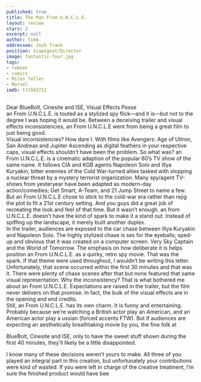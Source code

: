 ```yaml
---
published: true
title: The Man From U.N.C.L.E.
layout: review
stars: 2
excerpt: null
author: timm
addressee: Josh Trank
position: Scapegoat/Director
image: fantastic-four.jpg
tags: 
- reboot
- comics
- Miles Teller
- Marvel
imdb: tt1502712
---
```


Dear BlueBolt, Cinesite and ISE, Visual Effects Posse  
an From U.N.C.L.E. is touted as a stylized spy flick—and it is—but not to the degree I was hoping it 
would be. Between a deceiving trailer and visual effects inconsistencies, an From U.N.C.L.E went 
from being a great film to just being good.  
Visual inconsistencies? How dare I. With films like Avengers: Age of Ultron, San Andreas and Jupiter 
Ascending as digital feathers in your respective caps, visual effects shouldn’t have been the problem. 
So what was? 
an From U.N.C.L.E. is a cinematic adaption of the popular 60’s TV show of the same name. It follows 
CIA and KGB agents Napoleon Solo and Illya Kuryakin, bitter enemies of the Cold War-turned allies 
tasked with stopping a nuclear threat by a mystery terrorist organization. Many spy/agent TV-shows 
from yesteryear have been adapted as modern-day action/comedies; Get Smart, A-Team, and 21 
Jump Street to name a few. But an From U.N.C.L.E chose to stick to the cold-war era rather than 
rejig the plot to fit a 21st century setting. And you guys did a great job of recreating the look and feel of 
that time. But it wasn’t enough. an from U.N.C.L.E. doesn’t have the kind of spark to make it a stand 
out. Instead of spiffing up the landscape, it merely built another duplex.  
In the trailer, audiences are exposed to the car chase between Illya Kuryakin and Napoleon Solo. The 
highly stylized chase is sex for the eyeballs; sped-up and obvious that it was created on a computer 
screen. Very Sky Captain and the World of Tomorrow. The emphasis on how deliberate it is helps 
position an From U.N.C.L.E. as a quirky, retro spy movie. That was the spark. If that theme were 
used throughout, I wouldn’t be writing this letter. Unfortunately, that scene occurred within the first 30 
minutes and that was it. There were plenty of chase scenes after that but none featured that same 
visual representation. Why the inconsistency? That is what bothered me about an From U.N.C.L.E. 
Expectations are raised in the trailer, but the film never delivers on that promise. In fact, the bulk of the 
visual effects are in the opening and end credits.  
Still, an From U.N.C.L.E. has its own charm. It is funny and entertaining. Probably because we’re 
watching a British actor play an American, and an American actor play a ussian (forced accents 
FTW). But if audiences are expecting an aesthetically breathtaking movie by you, the fine folk at 

BlueBolt, Cinesite and ISE, only to have the sweet stuff shown during the first 40 minutes, they’ll 
likely be a little disappointed.   

I know many of these decisions weren’t yours to make. All three of you played an integral part in this 
creation, but unfortunately your contributions were kind of wasted. If you were left in charge of the 
creative treatment, I’m sure the finished product would have bee